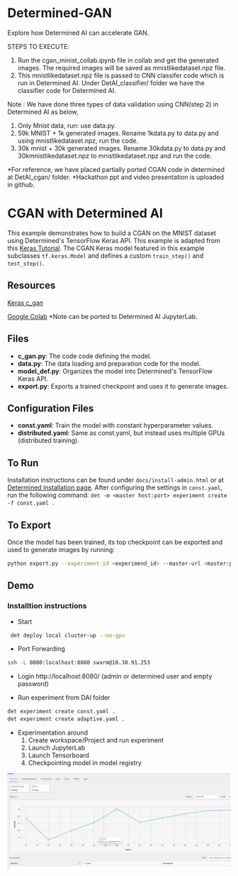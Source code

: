 # Determined-GAN
Explore how Determined AI can accelerate GAN.


STEPS TO EXECUTE:

1. Run the cgan_minist_collab.ipynb file in collab and get the generated images. The required images will be saved as mnistlikedataset.npz file.
2. This mnistlikedataset.npz file is passed to CNN classifer code which is run in Determined AI. Under DetAI_classifier/ folder we have the classifier code for Determined AI. 

Note :
We have done three types of data validation using CNN(step 2) in Determined AI as below, 
1. Only Mnist data, run: use data.py. 
2. 59k MNIST + 1k generated images. Rename 1kdata.py to data.py and using mnistlikedataset.npz, run the code.
3. 30k mnist + 30k generated images. Rename 30kdata.py to data.py and 30kmnistlikedataset.npz to mnistlikedataset.npz and run the code.

*For reference, we have placed partially ported CGAN code in determined at DetAI_cgan/ folder.
*Hackathon ppt and video presentation is uploaded in github.


# CGAN with Determined AI

This example demonstrates how to build a CGAN on the MNIST dataset using Determined's TensorFlow Keras API. This example is adapted from this [Keras Tutorial](https://keras.io/examples/generative/conditional_gan/).
The CGAN Keras model featured in this example subclasses `tf.keras.Model` and defines a custom `train_step()` and `test_step()`.

## Resources
[Keras c_gan](https://keras.io/examples/generative/conditional_gan/)

[Google Colab](https://colab.research.google.com/drive/1m2lUDfmX69iv2e0BXok0K63QQlr2iZ-L#scrollTo=NEY5JcHMo1qA) *Note can be ported to Determined AI JupyterLab.


## Files
* **c_gan.py**: The code code defining the model.
* **data.py**: The data loading and preparation code for the model.
* **model_def.py**: Organizes the model into Determined's TensorFlow Keras API.
* **export.py**: Exports a trained checkpoint and uses it to generate images.

## Configuration Files
* **const.yaml**: Train the model with constant hyperparameter values.
* **distributed.yaml**: Same as const.yaml, but instead uses multiple GPUs (distributed training).

## To Run
Installation instructions can be found under `docs/install-admin.html` or at [Determined installation page](https://docs.determined.ai/latest/index.html).
After configuring the settings in `const.yaml`, run the following command: `det -m <master host:port> experiment create -f const.yaml . `

## To Export
Once the model has been trained, its top checkpoint can be exported and used to generate images by running:
```bash
python export.py --experiment-id <experimend_id> --master-url <master:port>
```

## Demo

### Installtion instructions
*	Start
```bash
 det deploy local cluster-up --no-gpu
```

*	Port Forwarding
```bash
ssh -L 8080:localhost:8080 swarm@10.30.91.253
```

*	Login
http://localhost:8080/ (admin or determined user and empty password)

*	Run experiment from DAI folder

```bash
det experiment create const.yaml .
det experiment create adaptive.yaml .⁠
```

*	Experimentation around
    1.	Create workspace/Project and run experiment
    2.	Launch JupyterLab
    3.	Launch Tensorboard
    4.	Checkpointing model in model registry

![Training image](./DAI_integrated_cgan/images/c_gan.png)





